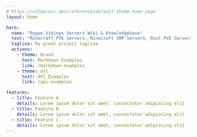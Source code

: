```yaml
---
# https://vitepress.dev/reference/default-theme-home-page
layout: home

hero:
  name: "Rogue Vikings Servers Wiki & Knowledgebase"
  text: "Minecraft PVE Servers, Minecraft SMP Servers, Rust PVE Servers, 7 Days To Die PVE Servers, Tutorials and Server Guides for Rogue Vikings Gaming Servers"
  tagline: My great project tagline
  actions:
    - theme: brand
      text: Markdown Examples
      link: /markdown-examples
    - theme: alt
      text: API Examples
      link: /api-examples

features:
  - title: Feature A
    details: Lorem ipsum dolor sit amet, consectetur adipiscing elit
  - title: Feature B
    details: Lorem ipsum dolor sit amet, consectetur adipiscing elit
  - title: Feature C
    details: Lorem ipsum dolor sit amet, consectetur adipiscing elit
---
```


